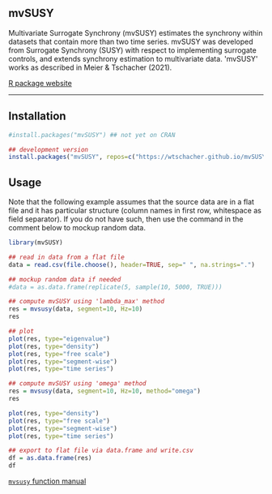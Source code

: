 mvSUSY
----

Multivariate Surrogate Synchrony (mvSUSY) estimates the synchrony within datasets that contain more than two time series. mvSUSY was developed from Surrogate Synchrony (SUSY) with respect to implementing surrogate controls, and extends synchrony estimation to multivariate data. 'mvSUSY' works as described in Meier & Tschacher (2021).

[R package website](https://wtschacher.github.io/mvSUSY/)

----

Installation
----

```r
#install.packages("mvSUSY") ## not yet on CRAN

## development version
install.packages("mvSUSY", repos=c("https://wtschacher.github.io/mvSUSY/","https://cloud.r-project.org"))
```

Usage
----

Note that the following example assumes that the source data are in a flat file and it has particular structure (column names in first row, whitespace as field separator). If you do not have such, then use the command in the comment below to mockup random data.

```r
library(mvSUSY)

## read in data from a flat file
data = read.csv(file.choose(), header=TRUE, sep=" ", na.strings=".")

## mockup random data if needed
#data = as.data.frame(replicate(5, sample(10, 5000, TRUE)))

## compute mvSUSY using 'lambda_max' method
res = mvsusy(data, segment=10, Hz=10)
res

## plot
plot(res, type="eigenvalue")
plot(res, type="density")
plot(res, type="free scale")
plot(res, type="segment-wise")
plot(res, type="time series")

## compute mvSUSY using 'omega' method
res = mvsusy(data, segment=10, Hz=10, method="omega")
res

plot(res, type="density")
plot(res, type="free scale")
plot(res, type="segment-wise")
plot(res, type="time series")

## export to flat file via data.frame and write.csv
df = as.data.frame(res)
df
```

[`mvsusy` function manual](https://wtschacher.github.io/mvSUSY/library/mvSUSY/html/mvsusy.html)
